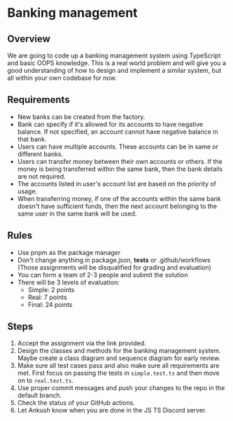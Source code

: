 # Banking management

## Overview

We are going to code up a banking management system using TypeScript and basic OOPS knowledge. This is a real world problem and will give you a good understanding of how to design and implement a similar system, but all within your own codebase for now.

## Requirements

- New banks can be created from the factory.
- Bank can specify if it's allowed for its accounts to have negative balance. If not specified, an account cannot have negative balance in that bank.
- Users can have multiple accounts. These accounts can be in same or different banks.
- Users can transfer money between their own accounts or others. If the money is being transferred within the same bank, then the bank details are not required.
- The accounts listed in user's account list are based on the priority of usage.
- When transferring money, if one of the accounts within the same bank doesn't have sufficient funds, then the next account belonging to the same user in the same bank will be used.

## Rules

- Use pnpm as the package manager
- Don't change anything in package.json, __tests__ or .github/workflows (Those assignments will be disqualified for grading and evaluation)
- You can form a team of 2-3 people and submit the solution
- There will be 3 levels of evaluation:
  - Simple: 2 points
  - Real: 7 points
  - Final: 24 points

## Steps

1. Accept the assignment via the link provided.
2. Design the classes and methods for the banking management system. Maybe create a class diagram and sequence diagram for early review.
3. Make sure all test cases pass and also make sure all requirements are met. First focus on passing the tests in `simple.test.ts` and then move on to `real.test.ts`.
4. Use proper commit messages and push your changes to the repo in the default branch.
5. Check the status of your GitHub actions.
6. Let Ankush know when you are done in the JS TS Discord server.
